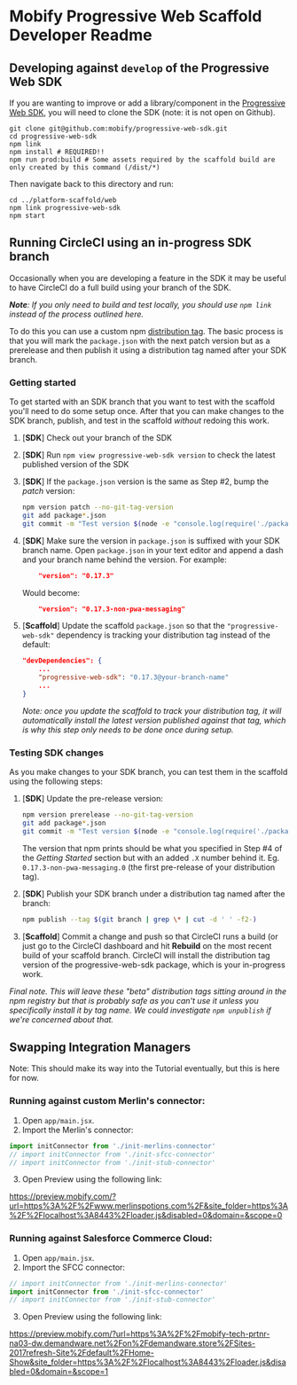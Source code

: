 # Mobify Progressive Web Scaffold Developer Readme

## Developing against `develop` of the Progressive Web SDK

If you are wanting to improve or add a library/component in the [Progressive Web SDK](https://github.com/mobify/progressive-web-sdk),
you will need to clone the SDK (note: it is not open on Github).

```
git clone git@github.com:mobify/progressive-web-sdk.git
cd progressive-web-sdk
npm link
npm install # REQUIRED!!
npm run prod:build # Some assets required by the scaffold build are only created by this command (/dist/*)
```

Then navigate back to this directory and run:
```
cd ../platform-scaffold/web
npm link progressive-web-sdk
npm start
```

## Running CircleCI using an in-progress SDK branch

Occasionally when you are developing a feature in the SDK it may be useful to have CircleCI do a full build using your branch of the SDK. 

***Note**: If you only need to build and test locally, you should use `npm link` instead of the process outlined here.*

To do this you can use a custom npm [distribution tag](https://docs.npmjs.com/cli/dist-tag). The basic process is that you will mark the `package.json` with the next patch version but as a prerelease and then publish it using a distribution tag named after your SDK branch. 

### Getting started

To get started with an SDK branch that you want to test with the scaffold you'll need to do some setup once. After that you can make changes to the SDK branch, publish, and test in the scaffold *without* redoing this work.

1. [**SDK**] Check out your branch of the SDK

2. [**SDK**] Run `npm view progressive-web-sdk version` to check the latest published version of the SDK

3. [**SDK**] If the `package.json` version is the same as Step #2, bump the *patch* version:

   ```sh
   npm version patch --no-git-tag-version
   git add package*.json
   git commit -m "Test version $(node -e "console.log(require('./package.json').version)")"   
   ```
   
4. [**SDK**] Make sure the version in `package.json` is suffixed with your SDK branch name. Open `package.json` in your text editor and append a dash and your branch name behind the version. For example:

   ```json
       "version": "0.17.3"
   ```
   
   Would become:
   
   ```json
       "version": "0.17.3-non-pwa-messaging"
   ```

5. [**Scaffold**] Update the scaffold `package.json` so that the `"progressive-web-sdk"` dependency is tracking your distribution tag instead of the default:
   
   ```json
   "devDependencies": {
       ...
       "progressive-web-sdk": "0.17.3@your-branch-name"
       ...
   }
   ```
   
   *Note: once you update the scaffold to track your distribution tag, it will automatically install the latest version published against that tag, which is why this step only needs to be done once during setup.*
   
### Testing SDK changes

As you make changes to your SDK branch, you can test them in the scaffold using the following steps:

1. [**SDK**] Update the pre-release version: 

   ```sh
   npm version prerelease --no-git-tag-version
   git add package*.json
   git commit -m "Test version $(node -e "console.log(require('./package.json').version)")"
   ```
   
   The version that npm prints should be what you specified in Step #4 of the *Getting Started* section but with an added `.X` number behind it. Eg. `0.17.3-non-pwa-messaging.0` (the first pre-release of your distribution tag).

2. [**SDK**] Publish your SDK branch under a distribution tag named after the branch:
   ```sh
   npm publish --tag $(git branch | grep \* | cut -d ' ' -f2-)
   ```
  
3. [**Scaffold**] Commit a change and push so that CircleCI runs a build (or just go to the CircleCI dashboard and hit **Rebuild** on the most recent build of your scaffold branch. CircleCI will install the distribution tag version of the progressive-web-sdk package, which is your in-progress work.

*Final note. This will leave these "beta" distribution tags sitting around in the npm registry but that is probably safe as you can't use it unless you specifically install it by tag name. We could investigate `npm unpublish` if we're concerned about that.*
  
## Swapping Integration Managers

Note: This should make its way into the Tutorial eventually, but this is here for now.

### Running against custom Merlin's connector:

1. Open `app/main.jsx`.
2. Import the Merlin's connector:

```javascript
import initConnector from './init-merlins-connector'
// import initConnector from './init-sfcc-connector'
// import initConnector from './init-stub-connector'
```

3. Open Preview using the following link:

https://preview.mobify.com/?url=https%3A%2F%2Fwww.merlinspotions.com%2F&site_folder=https%3A%2F%2Flocalhost%3A8443%2Floader.js&disabled=0&domain=&scope=0

### Running against Salesforce Commerce Cloud:

1. Open `app/main.jsx`.
2. Import the SFCC connector:

```javascript
// import initConnector from './init-merlins-connector'
import initConnector from './init-sfcc-connector'
// import initConnector from './init-stub-connector'
```

3. Open Preview using the following link:

https://preview.mobify.com/?url=https%3A%2F%2Fmobify-tech-prtnr-na03-dw.demandware.net%2Fon%2Fdemandware.store%2FSites-2017refresh-Site%2Fdefault%2FHome-Show&site_folder=https%3A%2F%2Flocalhost%3A8443%2Floader.js&disabled=0&domain=&scope=1

